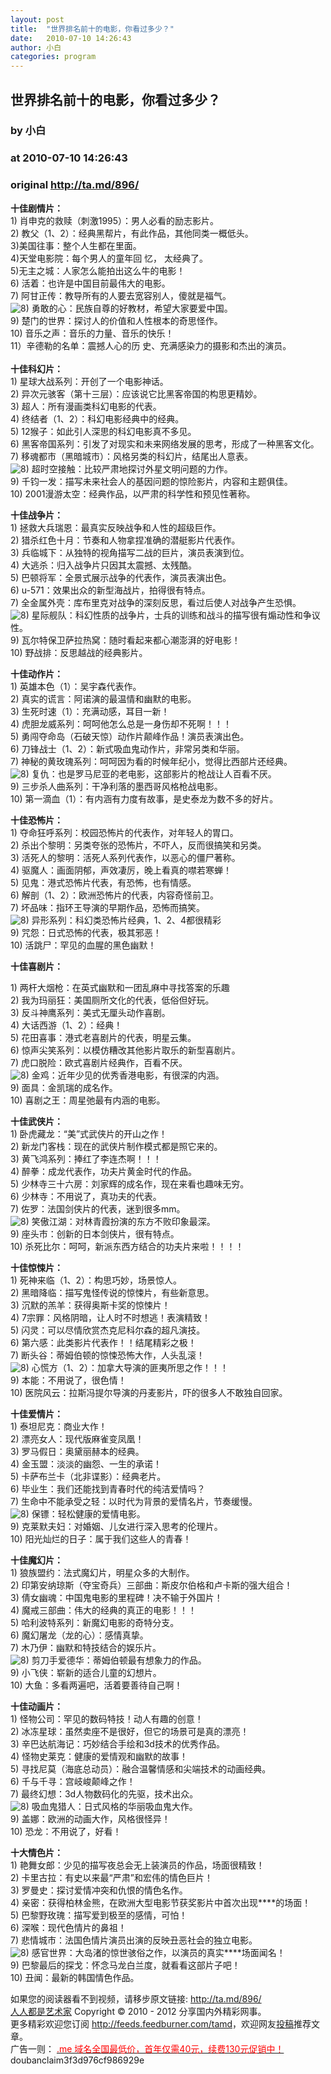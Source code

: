 ```yaml
---
layout: post
title:  "世界排名前十的电影，你看过多少？"
date:   2010-07-10 14:26:43
author: 小白
categories: program
---
```


## 世界排名前十的电影，你看过多少？
### by 小白
### at 2010-07-10 14:26:43
### original <http://ta.md/896/>

<p><strong>十佳剧情片：</strong><br> 1) 肖申克的救赎（刺激1995）：男人必看的励志影片。<br> 2) 教父（1、2）：经典黑帮片，有此作品，其他同类一概低头。<br> 3)美国往事：整个人生都在里面。<br> 4)天堂电影院：每个男人的童年回 忆， 太经典了。<br> 5)无主之城：人家怎么能拍出这么牛的电影！<br> 6) 活着：也许是中国目前最伟大的电影。<br> 7) 阿甘正传：教导所有的人要去宽容别人，傻就是福气。<br> <img src="http://ta.md/wp-includes/images/smilies/icon_cool.gif" alt="8)"> 勇敢的心：民族自尊的好教材，希望大家要爱中国。<br> 9) 楚门的世界：探讨人的价值和人性根本的奇思怪作。<br> 10) 音乐之声：音乐的力量、音乐的快乐！<br> 11）辛德勒的名单：震撼人心的历 史、充满感染力的摄影和杰出的演员。<br> <span></span><br> <strong>十佳科幻片：</strong><br> 1) 星球大战系列：开创了一个电影神话。<br> 2) 异次元骇客（第十三层）：应该说它比黑客帝国的构思更精妙。<br> 3) 超人：所有漫画类科幻电影的代表。<br> 4) 终结者（1、2）：科幻电影经典中的经典。<br> 5) 12猴子：如此引人深思的科幻电影真不多见。<br> 6) 黑客帝国系列：引发了对现实和未来网络发展的思考，形成了一种黑客文化。<br> 7) 移魂都市（黑暗城市）：风格另类的科幻片，结尾出人意表。<br> <img src="http://ta.md/wp-includes/images/smilies/icon_cool.gif" alt="8)"> 超时空接触：比较严肃地探讨外星文明问题的力作。<br> 9) 千钧一发：描写未来社会人的基因问题的惊险影片，内容和主题俱佳。<br> 10) 2001漫游太空：经典作品，以严肃的科学性和预见性著称。</p><p><strong>十佳战争片：</strong><br> 1) 拯救大兵瑞恩：最真实反映战争和人性的超级巨作。<br> 2) 猎杀红色十月：节奏和人物拿捏准确的潜艇影片代表作。<br> 3) 兵临城下：从独特的视角描写二战的巨片，演员表演到位。<br> 4) 大逃杀：归入战争片只因其太震撼、太残酷。<br> 5) 巴顿将军：全景式展示战争的代表作，演员表演出色。<br> 6) u-571：效果出众的新型海战片，拍得很有特点。<br> 7) 全金属外壳：库布里克对战争的深刻反思，看过后使人对战争产生恐惧。<br> <img src="http://ta.md/wp-includes/images/smilies/icon_cool.gif" alt="8)"> 星际舰队：科幻性质的战争片，士兵的训练和战斗的描写很有煽动性和争议性。<br> 9) 瓦尔特保卫萨拉热窝：随时看起来都心潮澎湃的好电影！<br> 10) 野战排：反思越战的经典影片。</p><p><strong>十佳动作片：</strong><br> 1) 英雄本色（1）：吴宇森代表作。<br> 2) 真实的谎言：阿诺演的最温情和幽默的电影。<br> 3) 生死时速（1）：充满动感，耳目一新！<br> 4) 虎胆龙威系列：呵呵他怎么总是一身伤却不死啊！！！<br> 5) 勇闯夺命岛（石破天惊）动作片颠峰作品！演员表演出色。<br> 6) 刀锋战士（1、2）：新式吸血鬼动作片，非常另类和华丽。<br> 7) 神秘的黄玫瑰系列：呵呵因为看的时候年纪小，觉得比西部片还经典。<br> <img src="http://ta.md/wp-includes/images/smilies/icon_cool.gif" alt="8)"> 复仇：也是罗马尼亚的老电影，这部影片的枪战让人百看不厌。<br> 9) 三步杀人曲系列：干净利落的墨西哥风格枪战电影。<br> 10) 第一滴血（1）：有内涵有力度有故事，是史泰龙为数不多的好片。</p><p><strong>十佳恐怖片：</strong><br> 1) 夺命狂呼系列：校园恐怖片的代表作，对年轻人的胃口。<br> 2) 杀出个黎明：另类夸张的恐怖片，不吓人，反而很搞笑和另类。<br> 3) 活死人的黎明：活死人系列代表作，以恶心的僵尸著称。<br> 4) 驱魔人：画面阴郁，声效凄厉，晚上看真的噤若寒蝉！<br> 5) 见鬼：港式恐怖片代表，有恐怖，也有情感。<br> 6) 解剖（1、2）：欧洲恐怖片的代表，内容奇怪前卫。<br> 7) 坏品味：指环王导演的早期作品，恐怖而搞笑。<br> <img src="http://ta.md/wp-includes/images/smilies/icon_cool.gif" alt="8)"> 异形系列：科幻类恐怖片经典，1、2、4都很精彩<br> 9) 咒怨：日式恐怖的代表，极其邪恶！<br> 10) 活跳尸：罕见的血腥的黑色幽默！</p><p><strong>十佳喜剧片：</strong></p><p>1) 两杆大烟枪：在英式幽默和一团乱麻中寻找答案的乐趣<br> 2) 我为玛丽狂：美国厕所文化的代表，低俗但好玩。<br> 3) 反斗神鹰系列：美式无厘头动作喜剧。<br> 4) 大话西游（1、2）：经典！<br> 5) 花田喜事：港式老喜剧片的代表，明星云集。<br> 6) 惊声尖笑系列：以模仿糟改其他影片取乐的新型喜剧片。<br> 7) 虎口脱险：欧式喜剧片经典作，百看不厌。<br> <img src="http://ta.md/wp-includes/images/smilies/icon_cool.gif" alt="8)"> 金鸡：近年少见的优秀香港电影，有很深的内涵。<br> 9) 面具：金凯瑞的成名作。<br> 10) 喜剧之王：周星弛最有内涵的电影。</p><p><strong>十佳武侠片：</strong><br> 1) 卧虎藏龙：“美”式武侠片的开山之作！<br> 2) 新龙门客栈：现在的武侠片制作模式都是照它来的。<br> 3) 黄飞鸿系列：捧红了李连杰啊！！！<br> 4) 醉拳：成龙代表作，功夫片黄金时代的作品。<br> 5) 少林寺三十六房：刘家辉的成名作，现在来看也趣味无穷。<br> 6) 少林寺：不用说了，真功夫的代表。<br> 7) 佐罗：法国剑侠片的代表，迷到很多mm。<br> <img src="http://ta.md/wp-includes/images/smilies/icon_cool.gif" alt="8)"> 笑傲江湖：对林青霞扮演的东方不败印象最深。<br> 9) 座头市：创新的日本剑侠片，很有特点。<br> 10) 杀死比尔：呵呵，新派东西方结合的功夫片来啦！！！！</p><p><strong>十佳惊悚片：</strong><br> 1) 死神来临（1、2）：构思巧妙，场景惊人。<br> 2) 黑暗降临：描写鬼怪传说的惊悚片，有些新意思。<br> 3) 沉默的羔羊：获得奥斯卡奖的惊悚片！<br> 4) 7宗罪：风格阴暗，让人时不时想逃！表演精致！<br> 5) 闪灵：可以尽情欣赏杰克尼科尔森的超凡演技。<br> 6) 第六感：此类影片代表作！！结尾精彩之极！<br> 7) 断头谷：蒂姆伯顿的惊悚恐怖大作，人头乱滚！<br> <img src="http://ta.md/wp-includes/images/smilies/icon_cool.gif" alt="8)"> 心慌方（1、2）：加拿大导演的匪夷所思之作！！！<br> 9) 本能：不用说了，很色情！<br> 10) 医院风云：拉斯冯提尔导演的丹麦影片，吓的很多人不敢独自回家。</p><p><strong>十佳爱情片：</strong><br> 1) 泰坦尼克：商业大作！<br> 2) 漂亮女人：现代版麻雀变凤凰！<br> 3) 罗马假日：奥黛丽赫本的经典。<br> 4) 金玉盟：淡淡的幽怨、一生的承诺！<br> 5) 卡萨布兰卡（北非谍影）：经典老片。<br> 6) 毕业生：我们还能找到青春时代的纯洁爱情吗？<br> 7) 生命中不能承受之轻：以时代为背景的爱情名片，节奏缓慢。<br> <img src="http://ta.md/wp-includes/images/smilies/icon_cool.gif" alt="8)"> 保镖：轻松健康的爱情电影。<br> 9) 克莱默夫妇：对婚姻、儿女进行深入思考的伦理片。<br> 10) 阳光灿烂的日子：属于我们这些人的青春！</p><p><strong>十佳魔幻片：</strong><br> 1) 狼族盟约：法式魔幻片，明星众多的大制作。<br> 2) 印第安纳琼斯（夺宝奇兵）三部曲：斯皮尔伯格和卢卡斯的强大组合！<br> 3) 倩女幽魂：中国鬼电影的里程碑！决不输于外国片！<br> 4) 魔戒三部曲：伟大的经典的真正的电影！！！<br> 5) 哈利波特系列：新魔幻电影的奇特分支。<br> 6) 魔幻屠龙（龙的心）：感情真挚。<br> 7) 木乃伊：幽默和特技结合的娱乐片。<br> <img src="http://ta.md/wp-includes/images/smilies/icon_cool.gif" alt="8)"> 剪刀手爱德华：蒂姆伯顿最有想象力的作品。<br> 9) 小飞侠：崭新的适合儿童的幻想片。<br> 10) 大鱼：多看两遍吧，活着要善待自己啊！</p><p><strong>十佳动画片：</strong><br> 1) 怪物公司：罕见的数码特技！动人有趣的创意！<br> 2) 冰冻星球：虽然卖座不是很好，但它的场景可是真的漂亮！<br> 3) 辛巴达航海记：巧妙结合手绘和3d技术的优秀作品。<br> 4) 怪物史莱克：健康的爱情观和幽默的故事！<br> 5) 寻找尼莫（海底总动员）：融合温馨情感和尖端技术的动画经典。<br> 6) 千与千寻：宫岐峻颠峰之作！<br> 7) 最终幻想：3d人物数码化的先驱，技术出众。<br> <img src="http://ta.md/wp-includes/images/smilies/icon_cool.gif" alt="8)"> 吸血鬼猎人：日式风格的华丽吸血鬼大作。<br> 9) 盖娜：欧洲的动画大作，风格很怪异！<br> 10) 恐龙：不用说了，好看！</p><p><strong>十大情色片：</strong><br> 1) 艳舞女郎：少见的描写夜总会无上装演员的作品，场面很精致！<br> 2) 卡里古拉：有史以来最“严肃”和宏伟的情色巨片！<br> 3) 罗曼史：探讨爱情冲突和仇恨的情色名作。<br> 4) 亲密：获得柏林金熊，在欧洲大型电影节获奖影片中首次出现****的场面！<br> 5) 巴黎野玫瑰：描写爱到极至的感情，可怕！<br> 6) 深喉：现代色情片的鼻祖！<br> 7) 悲情城市：法国色情片演员出演的反映丑恶社会的独立电影。<br> <img src="http://ta.md/wp-includes/images/smilies/icon_cool.gif" alt="8)"> 感官世界：大岛渚的惊世骇俗之作，以演员的真实****场面闻名！<br> 9) 巴黎最后的探戈：怀念马龙白兰度，就看看这部片子吧！<br> 10) 丑闻：最新的韩国情色作品。</p><p>如果您的阅读器看不到视频，请移步原文链接: <a href="http://ta.md/896/">http://ta.md/896/</a> <br> <a href="http://ta.md/">人人都是艺术家</a> Copyright ©   2010 - 2012 分享国内外精彩网事。<br> 更多精彩欢迎您订阅 <a href="http://feeds.feedburner.com/tamd">http://feeds.feedburner.com/tamd</a>，欢迎网友<a href="http://ta.md/delivery/">投稿</a>推荐文章。<br> 广告一则： <a href="http://zi.mu/domain"><font color="red">.me 域名全国最低价，首年仅需40元，续费130元促销中！</font></a> doubanclaim3f3d976cf986929e</p>